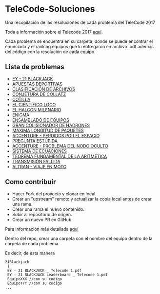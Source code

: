 # TeleCode-Soluciones
Una recopilación de las resoluciones de cada problema del TeleCode 2017

Toda a información sobre el Telecode 2017 [aquí](http://ieeesb.es/telecode/).

Cada problema se encuentra en su carpeta, donde se puede encontrar el
enunciado y el ranking equipos que lo entregaron en archivo .pdf además
del código con la resolución de cada equipo.
## Lista de problemas

+ [EY - 21 BLACKJACK](./21Blackjack)
+ [APUESTAS DEPORTIVAS](./ApuestasDeportivas)
+ [CLASIFICACIÓN DE ARCHIVOS](./ClasificacionDeArchivas)
+ [CONJETURA DE COLLATZ](./ConjeturaDeCollatz)
+ [COTILLA](./Cotilla)
+ [EL CIENTÍFICO LOCO](./ElCientificoLoco)
+ [EL HALCÓN MILENARIO](./ElHalconMilenario)
+ [ENIGMA](./Enigma)
+ [ENSAMBLADO DE EQUIPOS](./EnsambladoDeEquipos)
+ [GRAN COLISIONADOR DE HADRONES](./GranColisionadorDeAdrones)
+ [MÁXIMA LONGITUD DE PAQUETES](./MaximaLongitudDePaquetes)
+ [ACCENTURE - PERDIDOS POR EL ESPACIO](./PerdidosEnElEspacio)
+ [PREGUNTA ESTÚPIDA](./PrguntaEstupida)
+ [ACCENTURE - PROBLEMA DEL NODO OCULTO](./ProblemaNodoOculto)
+ [SISTEMA DE ECUACIONES](./SistemaDeEquacones)
+ [TEOREMA FUNDAMENTAL DE LA ARITMÉTICA](./TeoremaFundamentalDeLaAritmetica)
+ [TRANSMISIÓN FALLIDA](./TransmisionFallida)
+ [ALTRAN - VIAJE EN MOTO](./ViajeEnMoto)

## Como contribuir

+ Hacer Fork del proyecto y clonar en local.
+ Crear un "upstream" remoto y actualizar la copia local antes de crear una rama.
+ Crear una rama el nuevo contenido.
+ Subir al repositorio de origen.
+ Crear un nuevo PR en GitHub.

Para información más detallada [aquí](https://akrabat.com/the-beginners-guide-to-contributing-to-a-github-project/)

Dentro del repo, crear una carpeta con el nombre del equipo dentro
de la carpeta de cada problema.

Es decir, de esta manera
```
21Blackjack
 |
 EY - 21 BLACKJACK _ Telecode 1.pdf
 EY - 21 BLACKJACK Leaderboard _ Telecode 1.pdf
 EquipoXXX //con su codigo
 EquipoYYY //con su codigo
...

```




